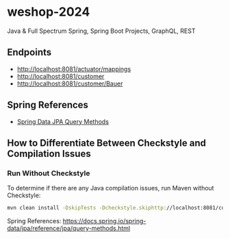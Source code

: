 # weshop-2024
Java & Full Spectrum Spring, Spring Boot Projects, GraphQL, REST

## Endpoints
- [http://localhost:8081/actuator/mappings](http://localhost:8081/actuator/mappings)
- [http://localhost:8081/customer](http://localhost:8081/customer)
- [http://localhost:8081/customer/Bauer](http://localhost:8081/customer/Bauer)

## Spring References
- [Spring Data JPA Query Methods](https://docs.spring.io/spring-data/jpa/reference/jpa/query-methods.html)

## How to Differentiate Between Checkstyle and Compilation Issues

### Run Without Checkstyle
To determine if there are any Java compilation issues, run Maven without Checkstyle:

```sh
mvn clean install -DskipTests -Dcheckstyle.skiphttp://localhost:8081/customer/Bauer
```

Spring References:
https://docs.spring.io/spring-data/jpa/reference/jpa/query-methods.html

